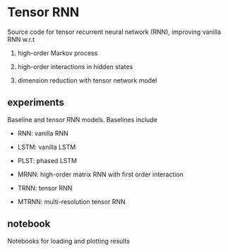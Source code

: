 # Tensor RNN
Source code for tensor recurrent neural network (RNN), improving vanilla RNN w.r.t

1. high-order Markov process

2. high-order interactions in hidden states

3. dimension reduction with tensor network model


## experiments
Baseline and tensor RNN models. Baselines include

- RNN: vanilla RNN

- LSTM: vanilla LSTM

- PLST: phased LSTM

- MRNN: high-order matrix RNN with first order interaction

- TRNN: tensor RNN

- MTRNN: multi-resolution tensor RNN

## notebook

Notebooks for loading and plotting results

